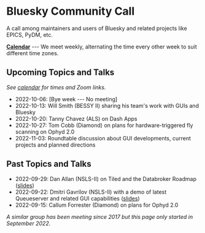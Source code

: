 # Bluesky Community Call

A call among maintainers and users of Bluesky and related projects like EPICS, PyDM, etc.

[**Calendar**](https://calendar.google.com/calendar/u/0/embed?src=7aolj23t540871bsu27ikei5i8@group.calendar.google.com&ctz=America/New_York) --- We meet
weekly, alternating the time every other week to suit different time zones.

## Upcoming Topics and Talks

_See [calendar](https://tinyurl.com/BlueskyCommunityCallCalendar) for times and Zoom links._

* 2022-10-06: [Bye week --- No meeting]
* 2022-10-13: Will Smith (BESSY II) sharing his team's work with GUIs and Bluesky
* 2022-10-20: Tanny Chavez (ALS) on Dash Apps
* 2022-10-27: Tom Cobb (Diamond) on plans for hardware-triggered fly scanning on Ophyd 2.0
* 2022-11-03: Roundtable discussion about GUI developments, current projects and planned directions

## Past Topics and Talks

* 2022-09-29: Dan Allan (NSLS-II) on Tiled and the Databroker Roadmap ([slides](https://brookhavenlab-my.sharepoint.com/:p:/g/personal/dallan_bnl_gov/EcjwRM7ROvhAvsPYZM_rYewBEjWpGF4q-OZ34-kjyZwkow?e=EtoxKX))
* 2022-09-22: Dmitri Gavrilov (NSLS-II) with a demo of latest Queueserver and related GUI capabilities ([slides](https://brookhavenlab-my.sharepoint.com/:b:/g/personal/dallan_bnl_gov/ESnPb-qhDX1NhLiy4Xgyr50BeeEuzm2HJAHO1WI94rxT-g?e=aP14rS))
* 2022-09-15: Callum Forrester (Diamond) on plans for Ophyd 2.0

_A similar group has been meeting since 2017 but this page only started in September 2022._

